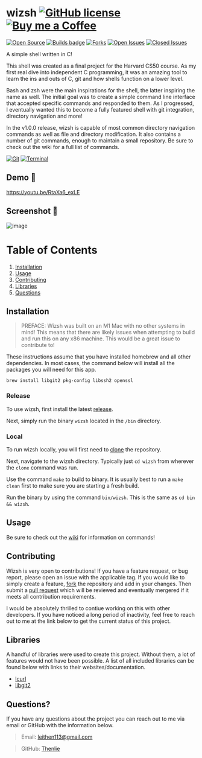 # wizsh [![GitHub license](https://img.shields.io/github/license/Naereen/StrapDown.js.svg)](https://github.com/Thenlie/wizsh/blob/main/LICENSE) [![Buy me a Coffee](https://badgen.net/badge/icon/buymeacoffee?icon=buymeacoffee&label&color=purple)](https://www.buymeacoffee.com/leithen)


[![Open Source](https://badges.frapsoft.com/os/v1/open-source.svg?v=103)](https://opensource.org/)
[![Builds badge](https://github.com/thenlie/wizsh/actions/workflows/makefile.yml/badge.svg)](https://github.com/Thenlie/wizsh/actions/)
[![Forks](https://img.shields.io/github/forks/Thenlie/wizsh)]()
[![Open Issues](https://img.shields.io/github/issues/Thenlie/wizsh)](https://github.com/Thenlie/wizsh/issues?q=is%3Aopen+is%3Aissue)
[![Closed Issues](https://img.shields.io/github/issues-closed/thenlie/wizsh?color=yellow)](https://github.com/Thenlie/wizsh/issues?q=is%3Aissue+is%3Aclosed)

A simple shell written in C! 

This shell was created as a final project for the Harvard CS50 course. As my first real dive into independent C programming, it was an amazing tool to learn the ins and outs of C, git and how shells function on a lower level. 

Bash and zsh were the main inspirations for the shell, the latter inspiring the name as well. The initial goal was to create a simple command line interface that accepted specific commands and responded to them. As I progressed, I eventually wanted this to become a fully featured shell with git integration, directory navigation and more! 

In the v1.0.0 release, wizsh is capable of most common directory navigation commands as well as file and directory modification. It also contains a number of git commands, enough to maintain a small repository. Be sure to check out the wiki for a full list of commands.

[![Git](https://badgen.net/badge/icon/git?icon=git&label&color=orange)](https://git-scm.com/)
[![Terminal](https://badgen.net/badge/icon/terminal?icon=terminal&label)]()

## Demo 🎥

https://youtu.be/RtaXa6_exLE

## Screenshot 📸

![image](https://user-images.githubusercontent.com/41388783/197922238-59cd24e7-ed90-447e-8565-64c83c485cbf.png)


# Table of Contents

1. [Installation](#installation)
2. [Usage](#usage)
3. [Contributing](#contributing)
4. [Libraries](#libraries)
5. [Questions](#questions)

## Installation

> PREFACE: Wizsh was built on an M1 Mac with no other systems in mind! This means that there are likely issues when attempting to build and run this on any x86 machine. This would be a great issue to contribute to!  

These instructions assume that you have installed homebrew and all other dependencies. In most cases, the command below will install all the packages you will need for this app. 

```
brew install libgit2 pkg-config libssh2 openssl
```

### Release

To use wizsh, first install the latest [release](https://github.com/Thenlie/wizsh/releases).

Next, simply run the binary `wizsh` located in the `/bin` directory. 

### Local

To run wizsh locally, you will first need to [clone](https://docs.github.com/en/repositories/creating-and-managing-repositories/cloning-a-repository) the repository. 

Next, navigate to the wizsh directory. Typically just `cd wizsh` from wherever the `clone` command was run.

Use the command `make` to build to binary. It is usually best to run a `make clean` first to make sure you are starting a fresh build.

Run the binary by using the command `bin/wizsh`. This is the same as `cd bin && wizsh`.

## Usage

Be sure to check out the [wiki](https://github.com/Thenlie/wizsh/wiki) for information on commands!

## Contributing

Wizsh is very open to contributions! If you have a feature request, or bug report, please open an issue with the applicable tag. If you would like to simply create a feature, [fork](https://docs.github.com/en/pull-requests/collaborating-with-pull-requests/working-with-forks/about-forks) the repository and add in your changes. Then submit a [pull request](https://docs.github.com/en/pull-requests/collaborating-with-pull-requests/proposing-changes-to-your-work-with-pull-requests/about-pull-requests) which will be reviewed and eventually mergered if it meets all contribution requirements. 

I would be absolutely thrilled to contiue working on this with other developers. If you have noticed a long period of inactivity, feel free to reach out to me at the link below to get the current status of this project. 

## Libraries

A handful of libraries were used to create this project. Without them, a lot of features would not have been possible. A list of all included libraries can be found below with links to their websites/documentation. 

- [lcurl](https://curl.se/libcurl/)
- [libgit2](https://libgit2.org/)

## Questions?

If you have any questions about the project you can reach out to me via email or GitHub with the information below. 

>Email: leithen113@gmail.com 

>GitHub: [Thenlie](https://github.com/Thenlie)
